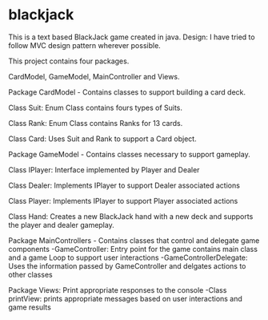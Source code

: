 blackjack
=========

This is a text based BlackJack game created in java.
Design:
I have tried to follow MVC design pattern wherever possible.

This project contains four packages.

CardModel, GameModel, MainController and Views.

Package CardModel - Contains classes to support building a card deck.

Class Suit:  Enum Class contains fours types of Suits.
  
Class Rank:  Enum Class contains Ranks for 13 cards.
  
Class Card:  Uses Suit and Rank to support a Card object.
  
  
Package GameModel - Contains classes necessary to support gameplay.

Class IPlayer: Interface implemented by Player and Dealer

Class Dealer: Implements IPlayer to support Dealer associated actions

Class Player: Implements IPlayer to support Player associated actions

Class Hand:  Creates a new BlackJack hand with a new deck and supports the player and dealer gameplay.

  
Package MainControllers - Contains classes that control and delegate game components
  -GameController: Entry point for the game contains main class and a game Loop to support user interactions
  -GameControllerDelegate: Uses the information passed by GameController and delgates actions to other classes
  
Package Views:  Print appropriate responses to the console
  -Class printView: prints appropriate messages based on user interactions and game results 


